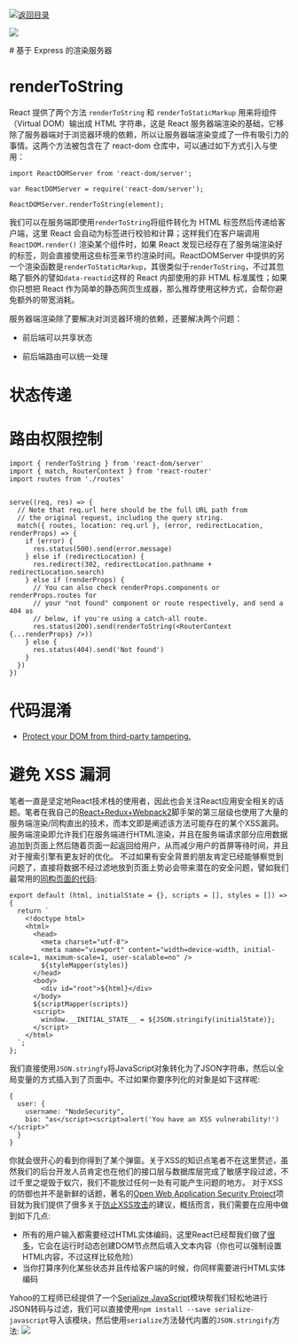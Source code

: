 [![返回目录](https://parg.co/UY3)](https://parg.co/U0I) 

[![](https://parg.co/UbM)](https://parg.co/bWg)



# 基于 Express 的渲染服务器


# renderToString


React 提供了两个方法 `renderToString` 和 `renderToStaticMarkup` 用来将组件（Virtual DOM）输出成 HTML 字符串，这是 React 服务器端渲染的基础，它移除了服务器端对于浏览器环境的依赖，所以让服务器端渲染变成了一件有吸引力的事情。这两个方法被包含在了 react-dom 仓库中，可以通过如下方式引入与使用：
```
import ReactDOMServer from 'react-dom/server';

var ReactDOMServer = require('react-dom/server');

ReactDOMServer.renderToString(element);

```
我们可以在服务端即使用`renderToString`将组件转化为 HTML 标签然后传递给客户端，这里 React 会自动为标签进行校验和计算；这样我们在客户端调用 `ReactDOM.render()` 渲染某个组件时，如果 React 发现已经存在了服务端渲染好的标签，则会直接使用这些标签来节约渲染时间。ReactDOMServer 中提供的另一个渲染函数是`renderToStaticMarkup`，其很类似于`renderToString`，不过其忽略了额外的譬如`data-reactid`这样的 React 内部使用的非 HTML 标准属性；如果你只想把 React 作为简单的静态网页生成器，那么推荐使用这种方式，会帮你避免额外的带宽消耗。












服务器端渲染除了要解决对浏览器环境的依赖，还要解决两个问题：


- 前后端可以共享状态

- 前后端路由可以统一处理





# 状态传递
# 路由权限控制


```
import { renderToString } from 'react-dom/server'
import { match, RouterContext } from 'react-router'
import routes from './routes'


serve((req, res) => {
  // Note that req.url here should be the full URL path from
  // the original request, including the query string.
  match({ routes, location: req.url }, (error, redirectLocation, renderProps) => {
    if (error) {
      res.status(500).send(error.message)
    } else if (redirectLocation) {
      res.redirect(302, redirectLocation.pathname + redirectLocation.search)
    } else if (renderProps) {
      // You can also check renderProps.components or renderProps.routes for
      // your "not found" component or route respectively, and send a 404 as
      // below, if you're using a catch-all route.
      res.status(200).send(renderToString(<RouterContext {...renderProps} />))
    } else {
      res.status(404).send('Not found')
    }
  })
})
```


# 代码混淆
> 
- [Protect your DOM from third-party tampering.](https://github.com/elierotenberg/react-armor)


# 避免 XSS 漏洞




笔者一直是坚定地React技术栈的使用者，因此也会关注React应用安全相关的话题。笔者在我自己的[React+Redux+Webpack2](https://github.com/wxyyxc1992/Webpack2-React-Redux-Boilerplate)脚手架的第三层级也使用了大量的服务端渲染/同构直出的技术，而本文即是阐述该方法可能存在的某个XSS漏洞。服务端渲染即允许我们在服务端进行HTML渲染，并且在服务端请求部分应用数据追加到页面上然后随着页面一起返回给用户，从而减少用户的首屏等待时间，并且对于搜索引擎有更友好的优化。
不过如果有安全背景的朋友肯定已经能够察觉到问题了，直接将数据不经过滤地放到页面上势必会带来潜在的安全问题，譬如我们最常用的[同构页面的代码](https://github.com/wxyyxc1992/Webpack2-React-Redux-Boilerplate/blob/master/dev-config/server/template.js):
```
export default (html, initialState = {}, scripts = [], styles = []) => {
  return `
    <!doctype html>
    <html>
      <head>
        <meta charset="utf-8">
        <meta name="viewport" content="width=device-width, initial-scale=1, maximum-scale=1, user-scalable=no" />
        ${styleMapper(styles)}
      </head>
      <body>
        <div id="root">${html}</div>        
      </body>
      ${scriptMapper(scripts)}
      <script>
        window.__INITIAL_STATE__ = ${JSON.stringify(initialState)};
      </script>
    </html>
  `;
};
```
我们直接使用`JSON.stringfy`将JavaScript对象转化为了JSON字符串，然后以全局变量的方式插入到了页面中。不过如果你要序列化的对象是如下这样呢:
```
{
  user: {
    username: "NodeSecurity",
    bio: "as</script><script>alert('You have an XSS vulnerability!')</script>"
  }
}
```
你就会很开心的看到你得到了某个弹窗。关于XSS的知识点笔者不在这里赘述，虽然我们的后台开发人员肯定也在他们的接口层与数据库层完成了敏感字段过滤，不过千里之堤毁于蚁穴，我们不能放过任何一处有可能产生问题的地方。
对于XSS的防御也并不是新鲜的话题，著名的[Open Web Application Security Project](https://www.owasp.org/index.php/About_OWASP)项目就为我们提供了很多关于[防止XSS攻击](https://www.owasp.org/index.php/XSS_%28Cross_Site_Scripting%29_Prevention_Cheat_Sheet)的建议，概括而言，我们需要在应用中做到如下几点:
- 所有的用户输入都需要经过HTML实体编码，这里React已经帮我们做了[很多](https://facebook.github.io/react/docs/introducing-jsx.html#jsx-prevents-injection-attacks)，它会在运行时动态创建DOM节点然后填入文本内容（你也可以强制设置HTML内容，不过这样比较危险）
- 当你打算序列化某些状态并且传给客户端的时候，你同样需要进行HTML实体编码


Yahoo的工程师已经提供了一个[Serialize JavaScript](https://github.com/yahoo/serialize-javascript)模块帮我们轻松地进行JSON转码与过滤，我们可以直接使用`npm install --save serialize-javascript`导入该模块，然后使用`serialize`方法替代内置的`JSON.stringify`方法:
![](https://coding.net/u/hoteam/p/Cache/git/raw/master/2016/11/3/4/1-QDimeM9vPjsDog9damKU1Q.png)